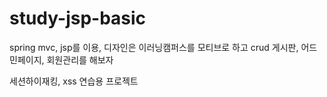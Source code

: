study-jsp-basic
============

spring mvc, jsp를 이용, 디자인은 이러닝캠퍼스를 모티브로 하고 crud 게시판, 어드민페이지, 회원관리를 해보자

세션하이재킹, xss 연습용 프로젝트

